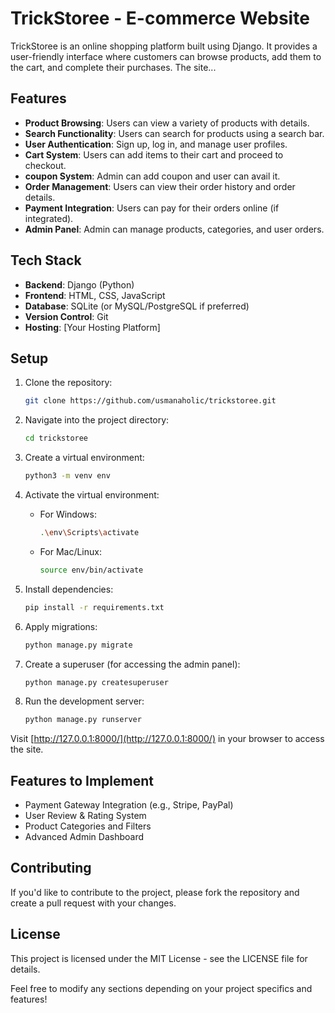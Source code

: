 # TrickStoree - E-commerce Website

TrickStoree is an online shopping platform built using Django. It provides a user-friendly interface where customers can browse products, add them to the cart, and complete their purchases. The site...

## Features

- **Product Browsing**: Users can view a variety of products with details.
- **Search Functionality**: Users can search for products using a search bar.
- **User Authentication**: Sign up, log in, and manage user profiles.
- **Cart System**: Users can add items to their cart and proceed to checkout.
- **coupon System**: Admin can add coupon and user can avail it.
- **Order Management**: Users can view their order history and order details.
- **Payment Integration**: Users can pay for their orders online (if integrated).
- **Admin Panel**: Admin can manage products, categories, and user orders.

## Tech Stack

- **Backend**: Django (Python)
- **Frontend**: HTML, CSS, JavaScript
- **Database**: SQLite (or MySQL/PostgreSQL if preferred)
- **Version Control**: Git
- **Hosting**: [Your Hosting Platform]

## Setup

1. Clone the repository:
    ```bash
    git clone https://github.com/usmanaholic/trickstoree.git
    ```

2. Navigate into the project directory:
    ```bash
    cd trickstoree
    ```

3. Create a virtual environment:
    ```bash
    python3 -m venv env
    ```

4. Activate the virtual environment:
    - For Windows:
      ```bash
      .\env\Scripts\activate
      ```
    - For Mac/Linux:
      ```bash
      source env/bin/activate
      ```

5. Install dependencies:
    ```bash
    pip install -r requirements.txt
    ```

6. Apply migrations:
    ```bash
    python manage.py migrate
    ```

7. Create a superuser (for accessing the admin panel):
    ```bash
    python manage.py createsuperuser
    ```

8. Run the development server:
    ```bash
    python manage.py runserver
    ```

Visit [http://127.0.0.1:8000/](http://127.0.0.1:8000/) in your browser to access the site.

## Features to Implement

- Payment Gateway Integration (e.g., Stripe, PayPal)
- User Review & Rating System
- Product Categories and Filters
- Advanced Admin Dashboard

## Contributing

If you'd like to contribute to the project, please fork the repository and create a pull request with your changes.

## License

This project is licensed under the MIT License - see the LICENSE file for details.

Feel free to modify any sections depending on your project specifics and features!
